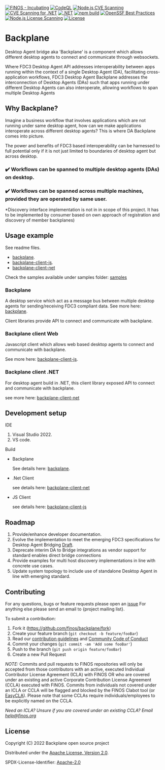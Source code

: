 [![FINOS - Incubating](https://cdn.jsdelivr.net/gh/finos/contrib-toolbox@master/images/badge-incubating.svg)](https://community.finos.org/docs/governance/Software-Projects/stages/incubating)
[![CodeQL](https://github.com/finos/backplane/actions/workflows/codeql.yml/badge.svg)](https://github.com/finos/backplane/actions/workflows/codeql.yml)
[![Node.js CVE Scanning](https://github.com/finos/backplane/actions/workflows/node-cve-scanning.yml/badge.svg)](https://github.com/finos/backplane/actions/workflows/node-cve-scanning.yml) 
[![CVE Scanning for .NET](https://github.com/finos/backplane/actions/workflows/dotnet-cve-scanning.yml/badge.svg)](https://github.com/finos/backplane/actions/workflows/dotnet-cve-scanning.yml)
[![.NET](https://github.com/finos/backplane/actions/workflows/dot-net-build.yml/badge.svg)](https://github.com/finos/backplane/actions/workflows/dot-net-build.yml) 
[![npm build](https://github.com/finos/backplane/actions/workflows/npm-build.yml/badge.svg)](https://github.com/finos/backplane/actions/workflows/npm-build.yml)
[![OpenSSF Best Practices](https://bestpractices.coreinfrastructure.org/projects/6700/badge)](https://bestpractices.coreinfrastructure.org/projects/6700)
[![Node.js License Scanning](https://github.com/finos/backplane/actions/workflows/node-license-scanning.yml/badge.svg)](https://github.com/finos/backplane/actions/workflows/node-license-scanning.yml)
[![License](https://img.shields.io/badge/License-Apache%202.0-blue.svg)](https://opensource.org/licenses/Apache-2.0)

# Backplane

Desktop Agent bridge aka 'Backplane' is a component which allows different desktop agents to connect and communicate through websockets.

Where FDC3 Desktop Agent API addresses interoperability between apps running within the context of a single Desktop Agent (DA), facilitating cross-application workflows, FDC3 Desktop Agent Backplane addresses the interconnection of Desktop Agents (DAs) such that apps running under different Desktop Agents can also interoperate, allowing workflows to span multiple Desktop Agents

## Why Backplane?

Imagine a business workflow that involves applications which are not running under same desktop agent, how can we make applications interoperate across different desktop agents? This is where DA Backplane comes into picture.

The power and benefits of FDC3 based interoperability can be harnessed to full potential only if it is not just limited to boundaries of desktop agent but across desktop.

### ✔️ Workflows can be spanned to multiple desktop agents (DAs) on desktop.

### ✔️ Workflows can be spanned across multiple machines, provided they are operated by same user.

\*Discovery interface implementation is not in in scope of this project. It has to be implemented by consumer based on own approach of registration and discovery of member backplanes)

## Usage example

See readme files.

- [backplane](./docs/backplane.md).
- [backplane-client-js](./docs/backplane-client-js.md).
- [backplane-client-net](./docs/backplane-client-net.md)

Check the samples available under samples folder: [samples](./samples/)

### Backplane

A desktop service which act as a message bus between multiple desktop agents for sending/receiving FDC3 compliant data.
See more here: [backplane](./docs/backplane.md).

Client libraries provide API to connect and communicate with backplane.

### Backplane client Web

Javascript client which allows web based desktop agents to connect and communicate with backplane.

See more here: [backplane-client-js](./docs/backplane-client-js.md).

### Backplane client .NET

For desktop agent build in .NET, this client library exposed API to connect and communicate with backplane.

see more here: [backplane-client-net](./docs/backplane-client-net.md)

## Development setup

IDE

1.  Visual Studio 2022.
2.  VS code.

Build

- Backplane

  See details here: [backplane](./docs/backplane.md).

- .Net Client

  see details here: [backplane-client-net](./docs/backplane-client-net.md)

- JS Client

  see details here: [backplane-client-js](./docs/backplane-client-js.md)

## Roadmap

1. Provide/enhance developer documentation.
2. Evolve the implementation to meet the emerging FDC3 specifications for Desktop Agent Bridging [Draft](https://github.com/finos/FDC3/blob/544-Desktop-Agent-Bridging-Proposal/docs/api-bridging/spec.md).
3. Deprecate interim DA to Bridge integrations as vendor support for standard enables direct bridge connections
4. Provide examples for multi host discovery implementations in line with concrete use cases.
5. Update system topology to include use of standalone Desktop Agent in line with emerging standard.

## Contributing

For any questions, bugs or feature requests please open an [issue](https://github.com/finos/backplane/issues)
For anything else please send an email to {project mailing list}.

To submit a contribution:

1. Fork it (<https://github.com/finos/backplane/fork>)
2. Create your feature branch (`git checkout -b feature/fooBar`)
3. Read our [contribution guidelines](.github/CONTRIBUTING.md) and [Community Code of Conduct](https://www.finos.org/code-of-conduct)
4. Commit your changes (`git commit -am 'Add some fooBar'`)
5. Push to the branch (`git push origin feature/fooBar`)
6. Create a new Pull Request

_NOTE:_ Commits and pull requests to FINOS repositories will only be accepted from those contributors with an active, executed Individual Contributor License Agreement (ICLA) with FINOS OR who are covered under an existing and active Corporate Contribution License Agreement (CCLA) executed with FINOS. Commits from individuals not covered under an ICLA or CCLA will be flagged and blocked by the FINOS Clabot tool (or [EasyCLA](https://community.finos.org/docs/governance/Software-Projects/easycla)). Please note that some CCLAs require individuals/employees to be explicitly named on the CCLA.

_Need an ICLA? Unsure if you are covered under an existing CCLA? Email [help@finos.org](mailto:help@finos.org)_

## License

Copyright (C) 2022 Backplane open source project

Distributed under the [Apache License, Version 2.0](http://www.apache.org/licenses/LICENSE-2.0).

SPDX-License-Identifier: [Apache-2.0](https://spdx.org/licenses/Apache-2.0)
